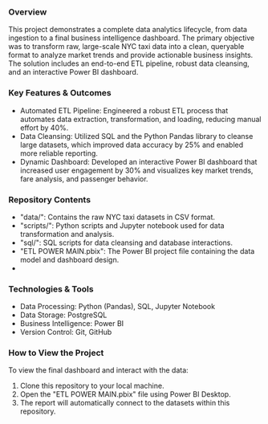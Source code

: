 ### Overview

This project demonstrates a complete data analytics lifecycle, from data ingestion to a final business intelligence dashboard. The primary objective was to transform raw, large-scale NYC taxi data into a clean, queryable format to analyze market trends and provide actionable business insights.
The solution includes an end-to-end ETL pipeline, robust data cleansing, and an interactive Power BI dashboard.

### Key Features & Outcomes

-   Automated ETL Pipeline: Engineered a robust ETL process that automates data extraction, transformation, and loading, reducing manual effort by 40%.
-   Data Cleansing: Utilized SQL and the Python Pandas library to cleanse large datasets, which improved data accuracy by 25% and enabled more reliable reporting.
-   Dynamic Dashboard: Developed an interactive Power BI dashboard that increased user engagement by 30% and visualizes key market trends, fare analysis, and passenger behavior.

### Repository Contents

-   "data/": Contains the raw NYC taxi datasets in CSV format.
-   "scripts/": Python scripts and Jupyter notebook used for data transformation and analysis.
-   "sql/": SQL scripts for data cleansing and database interactions.
-   "ETL POWER MAIN.pbix": The Power BI project file containing the data model and dashboard design.
-   
### Technologies & Tools

-   Data Processing: Python (Pandas), SQL, Jupyter Notebook
-   Data Storage: PostgreSQL
-   Business Intelligence: Power BI
-   Version Control: Git, GitHub

### How to View the Project

To view the final dashboard and interact with the data:

1.  Clone this repository to your local machine.
2.  Open the "ETL POWER MAIN.pbix" file using Power BI Desktop.
3.  The report will automatically connect to the datasets within this repository.
